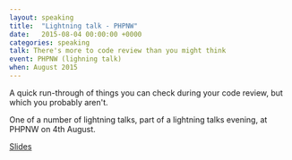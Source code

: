 ```yaml
---
layout: speaking
title:  "Lightning talk - PHPNW"
date:   2015-08-04 00:00:00 +0000
categories: speaking
talk: There's more to code review than you might think
event: PHPNW (lighning talk)
when: August 2015
---
```


A quick run-through of things you can check during your code review, but which you probably aren't.

One of a number of lightning talks, part of a lightning talks evening, at PHPNW on 4th August.


[Slides](https://speakerdeck.com/clairs/theres-more-to-code-reviews-than-you-might-think-lightning-talk)